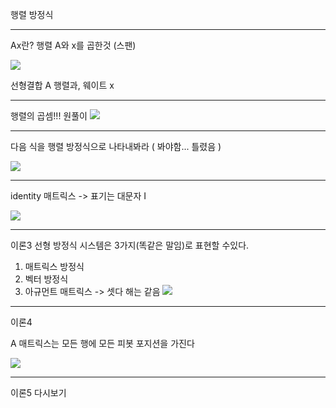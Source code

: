 행렬 방정식

------------
Ax란? 행렬 A와 x를 곱한것 (스팬)

![](../%EC%9D%B4%EB%AF%B8%EC%A7%80/%EC%84%A0%ED%98%95%EB%8C%80%EC%88%98%ED%95%99/Screenshot%20from%202022-08-24%2009-40-38.png)

선형결합 A 행렬과, 웨이트 x

-------------------
행렬의 곱셈!!!
원풀이
![](../%EC%9D%B4%EB%AF%B8%EC%A7%80/%EC%84%A0%ED%98%95%EB%8C%80%EC%88%98%ED%95%99/Screenshot%20from%202022-08-24%2009-45-25.png)

--------------------
다음 식을 행렬 방정식으로 나타내봐라 ( 봐야함... 틀렸음 )

![](../%EC%9D%B4%EB%AF%B8%EC%A7%80/%EC%84%A0%ED%98%95%EB%8C%80%EC%88%98%ED%95%99/Screenshot%20from%202022-08-24%2009-49-42.png)


---------------------------------

identity 매트릭스 -> 표기는 대문자 I

![](../%EC%9D%B4%EB%AF%B8%EC%A7%80/%EC%84%A0%ED%98%95%EB%8C%80%EC%88%98%ED%95%99/Screenshot%20from%202022-08-24%2009-53-03.png)

-----------------------------------
이론3 
선형 방정식 시스템은 3가지(똑같은 말임)로 표현할 수있다.

1. 매트릭스 방정식
2. 벡터 방정식
3. 아규먼트 매트릭스
   -> 셋다 해는 같음
![](../%EC%9D%B4%EB%AF%B8%EC%A7%80/%EC%84%A0%ED%98%95%EB%8C%80%EC%88%98%ED%95%99/Screenshot%20from%202022-08-24%2010-44-51.png)


-------------------------
이론4


A 매트릭스는 모든 행에 모든 피봇 포지션을 가진다

![](../%EC%9D%B4%EB%AF%B8%EC%A7%80/%EC%84%A0%ED%98%95%EB%8C%80%EC%88%98%ED%95%99/Screenshot%20from%202022-08-24%2010-49-11.png)

----------------------------
이론5 다시보기


















